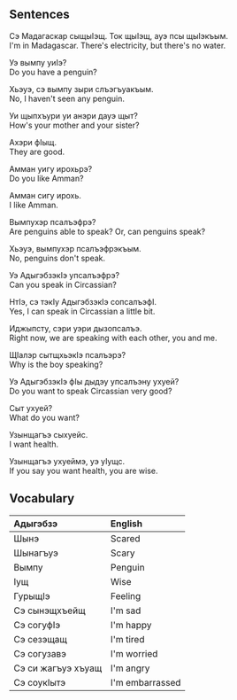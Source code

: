 ## Sentences

Сэ Мадагаскар сыщыIэщ. Ток щыIэщ, ауэ псы щыIэкъым.  
I'm in Madagascar. There's electricity, but there's no water.

Уэ вымпу уиIэ?  
Do you have a penguin?

Хьэуэ, сэ вымпу зыри слъэгъуакъым.  
No, I haven't seen any penguin.

Уи щыпхъури уи анэри дауэ щыт?  
How's your mother and your sister?

Ахэри фIыщ.  
They are good.

Амман уигу ирохьрэ?  
Do you like Amman?

Амман сигу ирохь.  
I like Amman.

Вымпухэр псалъэфрэ?  
Are penguins able to speak? Or, can penguins speak?

Хьэуэ, вымпухэр псалъэфрэкъым.  
No, penguins don't speak.

Уэ АдыгэбзэкIэ упсалъэфрэ?  
Can you speak in Circassian?

НтIэ, сэ тэкIу АдыгэбзэкIэ сопсалъэфI.  
Yes, I can speak in Circassian a little bit.

Иджыпсту, сэри уэри дызопсалъэ.  
Right now, we are speaking with each other, you and me.

ЩIалэр сытщхьэкIэ псалъэрэ?  
Why is the boy speaking?

Уэ АдыгэбзэкIэ фIы дыдэу упсалъэну ухуей?  
Do you want to speak Circassian very good?

Сыт ухуей?  
What do you want?

Узынщагъэ сыхуейс.  
I want health.

Узынщагъэ ухуеймэ, уэ уIущс.  
If you say you want health, you are wise.
## Vocabulary
| Адыгэбзэ           | English         |
| :----------------- | :-------------- |
| Шынэ               | Scared          |
| Шынагъуэ           | Scary           |
| Вымпу              | Penguin         |
| Iущ                | Wise            |
| ГурыщIэ            | Feeling         |
| Сэ сынэщхъейщ      | I'm sad         |
| Сэ согуфIэ         | I'm happy       |
| Сэ сезэщащ         | I'm tired       |
| Сэ согузавэ        | I'm worried     |
| Сэ си жагъуэ хъуащ | I'm angry       |
| Сэ соукIытэ        | I'm embarrassed |